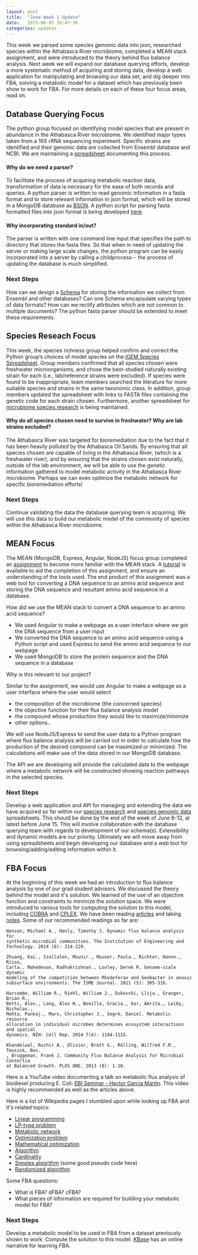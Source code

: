 ```yaml
---
layout: post
title:  "June Week 1 Update"
date:   2015-06-05 16:47:30
categories: updates
---
```


This week we parsed some species genomic data into json, researched species
within the Athabasca River microbiome, completed a MEAN stack assignment,
and were introduced to the theory behind flux balance analysis. Next week we
will expand our database querying efforts, develop a more systematic method
of acquiring and storing data, develop a web application for manipulating
and browsing our data set, and dig deeper into FBA, solving a metabolic model
for a dataset which has previously been show to work for FBA. For more details
on each of these four focus areas, read on.

## Database Querying Focus

The python group focused on identifying model species that are present in
abundance in the Athabasca River microbiome. We identified major types taken
from a 16S rRNA sequencing experiment. Specific strains are identified and their
genomic data are collected from Ensembl database and NCBI. We are maintaining a
[spreadsheet](https://docs.google.com/spreadsheets/d/1jyenJ_42TZkCLB44hlNR8-eoMiNCK1yBLmHa-LXRVsg/edit#gid=0)
documenting this process. 

#### Why do we need a parser?

To facilitate the process of acquiring metabolic reaction data, transformation
of data is necessary for the ease of both records and queries. A python parser
is written to read genomic information in a fasta format and to store relevant
information in json format, which will be stored in a MongoDB database as
[BSON](https://en.wikipedia.org/wiki/BSON). A python script for parsing fasta
formatted files into json format is being developed [here](https://github.com/tt6746690/Fasta-Parser-Ensembl-). 

#### Why incorporating standard in/out?

The parser is written with one command line input that specifies the path to
directory that stores the fasta files. So that when in need of updating the
server or making large scale changes, the python program can be easily
incorporated into a server by calling a childprocess-- the process of updating
the database is much simplified.

### Next Steps

How can we design a [Schema](http://mongoosejs.com/docs/schematypes.html) for 
storing the information we collect from Ensembl and other databases? Can one
Schema encapsulate varying types of data formats? How can we rectify 
attributes which are not common to multiple documents? The python fasta parser
should be extended to meet these requirements.

## Species Reseach Focus

This week, the species richness group helped confirm and correct the Python
group’s choices of model species on the [iGEM Species Spreadsheet](https://docs.google.com/spreadsheets/d/1jyenJ_42TZkCLB44hlNR8-eoMiNCK1yBLmHa-LXRVsg/edit#gid=0). 
Group members confirmed that all species chosen were freshwater microorganisms,
and chose the best-studied naturally existing strain for each (i.e.,
lab/reference strains were excluded). If species were found to be inappropriate,
team members searched the literature for more suitable species and strains in
the same taxonomic class. In addition, group members updated the spreadsheet
with links to FASTA files containing the genetic code for each strain chosen. 
Furthermore, another spreadsheet for [microbiome species research](https://docs.google.com/spreadsheets/d/13ZK5UbOdFALAw7ANNXNdRlsdRPpSFNBesluS6aNZUpc/edit?pli=1#gid=0)
is being maintained.

#### Why do all species chosen need to survive in freshwater? Why are lab strains excluded?

The Athabasca River was targeted for bioremediation due to the fact that it has
been heavily polluted by the Athabasca Oil Sands. By ensuring that all species
chosen are capable of living in the Athabasca River, (which is a freshwater
river), and by ensuring that the strains chosen exist naturally, outside of the
lab environment, we will be able to use the genetic information gathered to
model metabolic activity in the Athabasca River microbiome. Perhaps we can even
optimize the metabolic network for specific bioremediation efforts!

### Next Steps

Continue validating the data the database querying team is  acquiring. We will
use this data to build our metabolic model of the community of species within
the Athabasca River microbiome.

## MEAN Focus

The MEAN (MongoDB, Express, Angular, NodeJS) focus group completed an [assignment](https://github.com/igemuoftATG/tutorials/raw/master/FBA-and-related-topics/fba-notes/fba-notes.pdf)
to become more familiar with the MEAN stack. A [tutorial](igemuoft.github.io/tutorials/2015/05/30/MEAN-stack-tutorial.html)
is available to aid the completion of this assignment, and ensure an
understanding of the tools used. The end product of this assignment was a web
tool for converting a DNA sequence to an amino acid sequence and storing the DNA
sequence and resultant amino acid sequence in a database.

How did we use the MEAN stack to convert a DNA sequence to an amino acid
sequence?

* We used Angular to make a webpage as a user interface where we got the DNA
  sequence from a user input
* We converted the DNA sequence to an amino acid sequence using a Python script
  and used Express to send the amino acid sequence to our webpage
* We used MongoDB to store the protein sequence and the DNA sequence in a
  database

Why is this relevant to our project?

Similar to the assignment, we would use Angular to make a webpage as a user
interface where the user would select 

* the composition of the microbiome (the concerned species)
* the objective function for their flux balance analysis model
* the compound whose production they would like to maximize/minimize
* other options..

We will use NodeJS/Express to send the user data to a Python program where flux
balance analysis will be carried out in order to calculate how the production of
the desired compound can be maximized or minimized. The calculations will make
use of the data stored in our MongoDB database.

The API we are developing will provide the calculated data to the webpage where
a metabolic network will be constructed showing reaction pathways in the
selected species.

### Next Steps

Develop a web application and API for managing and extending the data we have 
acquired so far within our [species research](https://docs.google.com/spreadsheets/d/13ZK5UbOdFALAw7ANNXNdRlsdRPpSFNBesluS6aNZUpc/edit?pli=1#gid=0)
and [species genomic data](https://docs.google.com/spreadsheets/d/1jyenJ_42TZkCLB44hlNR8-eoMiNCK1yBLmHa-LXRVsg/edit#gid=0)
spreadsheets. This should be done by the end of the week of June 8-12, at
latest before June 15. This will involve collaboration with the database querying
team with regards to development of our schema(s). Extensibility and dynamic
models are our priority. Ultimately we will move away from using spreadsheets
and begin developing our database and a web tool for browsing/adding/editing
information within it.

## FBA Focus

At the beginning of this week we had an introduction to flux balance analysis by
one of our grad student advisors. We discussed the theory behind the model and
it's solution. We learned of the use of an objective function and constraints to
minimize the solution space. We were introduced to various tools for computing
the solution to this model, including [COBRA](http://opencobra.github.io/) and 
[CPLEX](https://en.wikipedia.org/wiki/CPLEX). We have been reading [articles](https://github.com/igemuoftATG/drylabproposal2015/tree/master/articles) 
and taking [notes](https://github.com/igemuoftATG/tutorials/tree/master/FBA-and-related-topics).
Some of our recommended readings so far are:

```
Henson, Michael A., Hanly, Timothy J. Dynamic flux balance analysis for
synthetic microbial communities. The Institution of Engineering and 
Technology. 2014 (8): 214-229.
```

```
Zhuang, Kai., Izallalen, Mounir., Mouser, Paula., Richter, Hanno., Risso,
Carla., Mahedevan, Radhakrishnan., Lovley, Derek R. Genome-scale dynamic
modeling of the competition between Rhodoferax and Geobacter in anoxic
subsurface environments. The ISME Journal. 2011 (5): 305-316.
```

```
Harcombe, William R., Riehl, William J., Dukovski, Llija., Granger, Brian R.,
Betts, Alex., Lang, Alex H., Bonilla, Gracia., kar, Amrita., Leiby, Nicholas.,
Mehta, Pankaj., Marx, Christopher J., Segrè, Daniel. Metabolic resource
allocation in individual microbes determines ecosystem interactions and spatial
dynamics. NIH: Cell Rep. 2014 7(4): 1104-1115.
```

```
Khandelwal, Ruchir A., Olivier, Brett G., Rölling, Wilfred F.M., Teusink, Bas.
, Bruggeman, Frank J. Community Flux Balance Analysis for Microbial Consortia
at Balanced Growth. PLOS ONE. 2013 (8): 1-10.
```

Here is a YouTube video documenting a talk on metabolic flux analysis of 
biodiesel producing E. Coli: [EBI Seminar - Hector Garcia Martin](https://www.youtube.com/watch?v=a3OE0mkDJcE).
This video is highly recommended as well as the articles above.

Here is a list of Wikipedia pages I stumbled upon while looking up FBA and it's
related topics:

* [Linear programming](https://en.wikipedia.org/wiki/Linear_programming) 
* [LP-type problem](https://en.wikipedia.org/wiki/LP-type_problem)
* [Metabolic network](https://en.wikipedia.org/wiki/Metabolic_network)
* [Optimization problem](https://en.wikipedia.org/wiki/Optimization_problem)
* [Mathematical optimization](https://en.wikipedia.org/wiki/Mathematical_optimization)
* [Algorithm](https://en.wikipedia.org/wiki/Algorithm)
* [Cardinality](https://en.wikipedia.org/wiki/Cardinality)
* [Simplex algorithm](https://en.wikipedia.org/wiki/Simplex_algorithm) (some
  good pseudo code here)
* [Randomized algorithm](https://en.wikipedia.org/wiki/Randomized_algorithm)


Some FBA questions:

* What is FBA? dFBA? cFBA?
* What pieces of information are required for building your metabolic model for
  FBA?

### Next Steps

Develop a metabolic model to be used in FBA from a dataset previously shown to 
work. Compute the solution to this model. [KBase](https://kbase.us/) has an
online narrative for learning FBA. 



  
